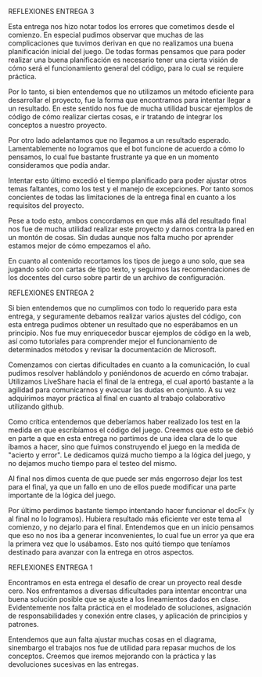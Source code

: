 REFLEXIONES ENTREGA 3

Esta entrega nos hizo notar todos los errores que cometimos desde el comienzo. En especial pudimos observar que muchas de las complicaciones que tuvimos derivan en que no realizamos una buena planificación inicial del juego. De todas formas pensamos que para poder realizar una buena planificación es necesario tener una cierta visión de cómo será el funcionamiento general del código, para lo cual se requiere práctica.

Por lo tanto, si bien entendemos que no utilizamos un método eficiente para desarrollar el proyecto, fue la forma que encontramos para intentar llegar a un resultado. En este sentido nos fue de mucha utilidad buscar ejemplos de código de cómo realizar ciertas cosas, e ir tratando de integrar los conceptos a nuestro proyecto.

Por otro lado adelantamos que no llegamos a un resultado esperado. Lamentablemente no logramos que el bot funcione de acuerdo a cómo lo pensamos, lo cual fue bastante frustrante ya que en un momento consideramos que podía andar.

Intentar esto último excedió el tiempo planificado para poder ajustar otros temas faltantes, como los test y el manejo de excepciones. Por tanto somos concientes de todas las limitaciones de la entrega final en cuanto a los requisitos del proyecto.

Pese a todo esto, ambos concordamos en que más allá del resultado final nos fue de mucha utilidad realizar este proyecto y darnos contra la pared en un montón de cosas. Sin dudas aunque nos falta mucho por aprender estamos mejor de cómo empezamos el año.

En cuanto al contenido recortamos los tipos de juego a uno solo, que sea jugando solo con cartas de tipo texto, y seguimos las recomendaciones de los docentes del curso sobre partir de un archivo de configuración.

REFLEXIONES ENTREGA 2

Si bien entendemos que no cumplimos con todo lo requerido para esta entrega, y seguramente debamos realizar varios ajustes del código, con esta entrega pudimos obtener un resultado que no esperábamos en un principio. Nos fue muy enriquecedor buscar ejemplos de código en la web, así como tutoriales para comprender mejor el funcionamiento de determinados métodos y revisar la documentación de Microsoft.

Comenzamos con ciertas dificultades en cuanto a la comunicación, lo cual pudimos resolver hablándolo y poniéndonos de acuerdo en cómo trabajar. Utilizamos LiveShare hacia el final de la entrega, el cual aportó bastante a la agilidad para comunicarnos y evacuar las dudas en conjunto. A su vez adquirimos mayor práctica al final en cuanto al trabajo colaborativo utilizando github.

Como crítica entendemos que deberíamos haber realizado los test en la medida en que escribíamos el código del juego. Creemos que esto se debió en parte a que en esta entrega no partimos de una idea clara de lo que íbamos a hacer, sino que fuimos construyendo el juego en la medida de "acierto y error". Le dedicamos quizá mucho tiempo a la lógica del juego, y no dejamos mucho tiempo para el testeo del mismo.

Al final nos dimos cuenta de que puede ser más engorroso dejar los test para el final, ya que un fallo en uno de ellos puede modificar una parte importante de la lógica del juego.

Por último perdimos bastante tiempo intentando hacer funcionar el docFx (y al final no lo logramos). Hubiera resultado más eficiente ver este tema al comienzo, y no dejarlo para el final. Entendemos que en un inicio pensamos que eso no nos iba a generar inconvenientes, lo cual fue un error ya que era la primera vez que lo usábamos. Esto nos quitó tiempo que teníamos destinado para avanzar con la entrega en otros aspectos.

REFLEXIONES ENTREGA 1

Encontramos en esta entrega el desafío de crear un proyecto real desde cero. Nos enfrentamos a diversas dificultades para intentar encontrar una buena solución posible que se ajuste a los lineamientos dados en clase. Evidentemente nos falta práctica en el modelado de soluciones, asignación de responsabilidades y conexión entre clases, y aplicación de principios y patrones.

Entendemos que aun falta ajustar muchas cosas en el diagrama, sinembargo el trabajos nos fue de utilidad para repasar muchos de los conceptos. Creemos que iremos mejorando con la práctica y las devoluciones sucesivas en las entregas.




